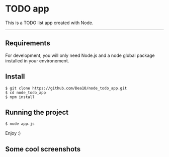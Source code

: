 # TODO app

This is a TODO list app created with Node.

---

## Requirements

For development, you will only need Node.js and a node global package installed in your environement.

## Install

    $ git clone https://github.com/Dea10/node_todo_app.git
    $ cd node_todo_app
    $ npm install

## Running the project

    $ node app.js

Enjoy :)

## Some cool screenshots